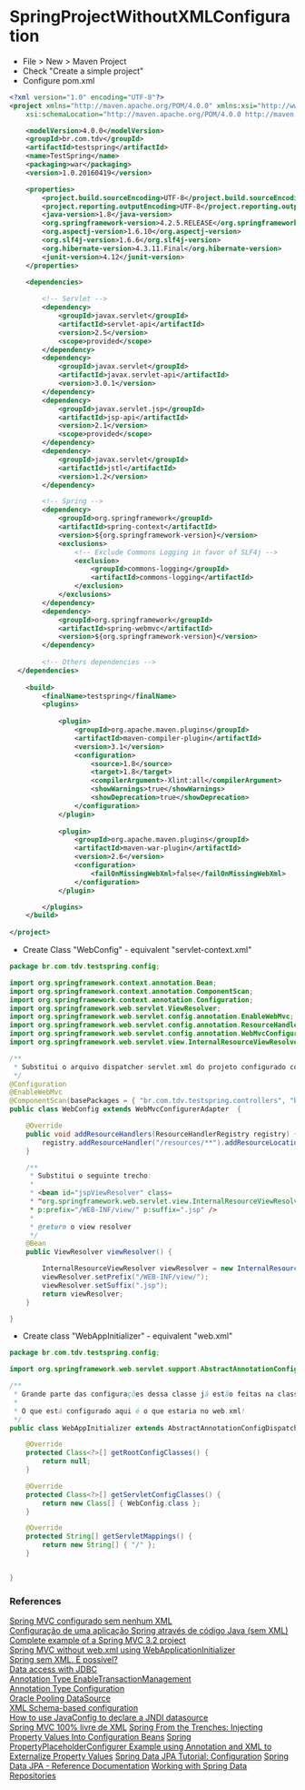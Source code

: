 # SpringProjectWithoutXMLConfiguration

* File > New > Maven Project
* Check "Create a simple project"
* Configure pom.xml   
```xml
<?xml version="1.0" encoding="UTF-8"?>
<project xmlns="http://maven.apache.org/POM/4.0.0" xmlns:xsi="http://www.w3.org/2001/XMLSchema-instance"
	xsi:schemaLocation="http://maven.apache.org/POM/4.0.0 http://maven.apache.org/maven-v4_0_0.xsd">

	<modelVersion>4.0.0</modelVersion>
	<groupId>br.com.tdv</groupId>
	<artifactId>testspring</artifactId>
	<name>TestSpring</name>
	<packaging>war</packaging>
	<version>1.0.20160419</version>

	<properties>
		<project.build.sourceEncoding>UTF-8</project.build.sourceEncoding>
		<project.reporting.outputEncoding>UTF-8</project.reporting.outputEncoding>
		<java-version>1.8</java-version>
		<org.springframework-version>4.2.5.RELEASE</org.springframework-version>
		<org.aspectj-version>1.6.10</org.aspectj-version>
		<org.slf4j-version>1.6.6</org.slf4j-version>
		<org.hibernate-version>4.3.11.Final</org.hibernate-version>
		<junit-version>4.12</junit-version>
	</properties>

	<dependencies>
	
		<!-- Servlet -->
		<dependency>
			<groupId>javax.servlet</groupId>
			<artifactId>servlet-api</artifactId>
			<version>2.5</version>
			<scope>provided</scope>
		</dependency>
		<dependency>
			<groupId>javax.servlet</groupId>
			<artifactId>javax.servlet-api</artifactId>
			<version>3.0.1</version>
		</dependency>
		<dependency>
			<groupId>javax.servlet.jsp</groupId>
			<artifactId>jsp-api</artifactId>
			<version>2.1</version>
			<scope>provided</scope>
		</dependency>
		<dependency>
			<groupId>javax.servlet</groupId>
			<artifactId>jstl</artifactId>
			<version>1.2</version>
		</dependency>

		<!-- Spring -->
		<dependency>
			<groupId>org.springframework</groupId>
			<artifactId>spring-context</artifactId>
			<version>${org.springframework-version}</version>
			<exclusions>
				<!-- Exclude Commons Logging in favor of SLF4j -->
				<exclusion>
					<groupId>commons-logging</groupId>
					<artifactId>commons-logging</artifactId>
				</exclusion>
			</exclusions>
		</dependency>
		<dependency>
			<groupId>org.springframework</groupId>
			<artifactId>spring-webmvc</artifactId>
			<version>${org.springframework-version}</version>
		</dependency>		
		
		<!-- Others dependencies -->
  </dependencies>		
  
	<build>
		<finalName>testspring</finalName>
		<plugins>
		
			<plugin>
				<groupId>org.apache.maven.plugins</groupId>
				<artifactId>maven-compiler-plugin</artifactId>
				<version>3.1</version>
				<configuration>
					<source>1.8</source>
					<target>1.8</target>
					<compilerArgument>-Xlint:all</compilerArgument>
					<showWarnings>true</showWarnings>
					<showDeprecation>true</showDeprecation>
				</configuration>
			</plugin>
			
			<plugin>
				<groupId>org.apache.maven.plugins</groupId>
				<artifactId>maven-war-plugin</artifactId>
				<version>2.6</version>
				<configuration>
					<failOnMissingWebXml>false</failOnMissingWebXml>
				</configuration>
			</plugin>

		</plugins>
	</build>
	
</project>
```      

* Create Class "WebConfig" - equivalent "servlet-context.xml"     
```java   
package br.com.tdv.testspring.config;

import org.springframework.context.annotation.Bean;
import org.springframework.context.annotation.ComponentScan;
import org.springframework.context.annotation.Configuration;
import org.springframework.web.servlet.ViewResolver;
import org.springframework.web.servlet.config.annotation.EnableWebMvc;
import org.springframework.web.servlet.config.annotation.ResourceHandlerRegistry;
import org.springframework.web.servlet.config.annotation.WebMvcConfigurerAdapter;
import org.springframework.web.servlet.view.InternalResourceViewResolver;

/**
 * Substitui o arquivo dispatcher-servlet.xml do projeto configurado com XMLs!
 */
@Configuration
@EnableWebMvc
@ComponentScan(basePackages = { "br.com.tdv.testspring.controllers", "br.com.tdv.testspring.repositories" })
public class WebConfig extends WebMvcConfigurerAdapter  {

	@Override
	public void addResourceHandlers(ResourceHandlerRegistry registry) {
		registry.addResourceHandler("/resources/**").addResourceLocations("/resources/");
	}

	/**
	 * Substitui o seguinte trecho:
	 * 
	 * <bean id="jspViewResolver" class=
	 * "org.springframework.web.servlet.view.InternalResourceViewResolver"
	 * p:prefix="/WEB-INF/view/" p:suffix=".jsp" />
	 * 
	 * @return o view resolver
	 */
	@Bean
	public ViewResolver viewResolver() {

		InternalResourceViewResolver viewResolver = new InternalResourceViewResolver();
		viewResolver.setPrefix("/WEB-INF/view/");
		viewResolver.setSuffix(".jsp");
		return viewResolver;
	}

}
```   

* Create class "WebAppInitializer" - equivalent "web.xml"   
```java    
package br.com.tdv.testspring.config;

import org.springframework.web.servlet.support.AbstractAnnotationConfigDispatcherServletInitializer;

/**
 * Grande parte das configurações dessa classe já estão feitas na classe abstrata que extendemos!
 * 
 * O que está configurado aqui é o que estaria no web.xml!
 */
public class WebAppInitializer extends AbstractAnnotationConfigDispatcherServletInitializer  {

	@Override
	protected Class<?>[] getRootConfigClasses() {
		return null;
	}

	@Override
	protected Class<?>[] getServletConfigClasses() {
		return new Class[] { WebConfig.class };
	}

	@Override
	protected String[] getServletMappings() {
		return new String[] { "/" };
	}


}
```   

### References   

[Spring MVC configurado sem nenhum XML][0]   
[Configuração de uma aplicação Spring através de código Java (sem XML)][1]   
[Complete example of a Spring MVC 3.2 project][2]   
[Spring MVC without web.xml using WebApplicationInitializer][3]   
[Spring sem XML. É possível?][4]   
[Data access with JDBC][5]   
[Annotation Type EnableTransactionManagement][6]   
[Annotation Type Configuration][7]   
[Oracle Pooling DataSource][8]   
[XML Schema-based configuration][9]   
[How to use JavaConfig to declare a JNDI datasource][10]   
[Spring MVC 100% livre de XML][11]
[Spring From the Trenches: Injecting Property Values Into Configuration Beans][12]
[Spring PropertyPlaceholderConfigurer Example using Annotation and XML to Externalize Property Values][13]
[Spring Data JPA Tutorial: Configuration][14]
[Spring Data JPA - Reference Documentation][15]
[Working with Spring Data Repositories][16]


[0]: http://www.sitedoph.com.br/spring-mvc-configurado-sem-nenhum-xml/
[1]: http://www.klebermota.eti.br/2014/04/22/configuracao-de-uma-aplicacao-spring-atraves-de-codigo-java-sem-xml/
[2]: https://geowarin.wordpress.com/2013/01/23/complete-example-of-a-spring-mvc-3-2-project/
[3]: http://kielczewski.eu/2013/11/spring-mvc-without-web-xml-using-webapplicationinitializer/
[4]: http://blog.caelum.com.br/spring-sem-xml/
[5]: https://docs.spring.io/spring/docs/current/spring-framework-reference/html/jdbc.html
[6]: http://docs.spring.io/spring/docs/current/javadoc-api/org/springframework/transaction/annotation/EnableTransactionManagement.html
[7]: http://docs.spring.io/autorepo/docs/spring/4.1.1.RELEASE/javadoc-api/org/springframework/context/annotation/Configuration.html
[8]: http://docs.spring.io/spring-data/jdbc/docs/current/reference/html/orcl.datasource.html
[9]: http://docs.spring.io/spring/docs/3.2.x/spring-framework-reference/html/xsd-config.html
[10]: http://forum.spring.io/forum/spring-projects/container/724356-how-to-use-javaconfig-to-declare-a-jndi-datasource
[11]: http://www.mballem.com/post/spring-mvc-100-livre-de-xml/
[12]: http://www.petrikainulainen.net/programming/spring-framework/spring-from-the-trenches-injecting-property-values-into-configuration-beans/
[13]: http://www.concretepage.com/spring/spring-propertyplaceholderconfigurer-example-using-annotation-and-xml-to-externalize-property-values   
[14]: http://www.petrikainulainen.net/programming/spring-framework/spring-data-jpa-tutorial-part-one-configuration/   
[15]: http://docs.spring.io/spring-data/jpa/docs/current/reference/html/   
[16]: http://docs.spring.io/spring-data/data-commons/docs/1.6.1.RELEASE/reference/html/repositories.html